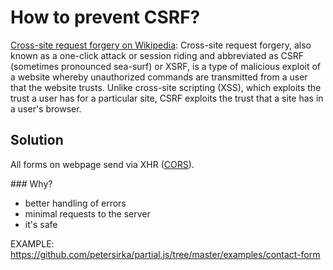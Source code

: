 # How to prevent CSRF?

[Cross-site request forgery on Wikipedia](http://en.wikipedia.org/wiki/Cross-site_request_forgery): Cross-site request forgery, also known as a one-click attack or session riding and abbreviated as CSRF (sometimes pronounced sea-surf) or XSRF, is a type of malicious exploit of a website whereby unauthorized commands are transmitted from a user that the website trusts. Unlike cross-site scripting (XSS), which exploits the trust a user has for a particular site, CSRF exploits the trust that a site has in a user's browser.

## Solution

All forms on webpage send via XHR ([CORS](http://en.wikipedia.org/wiki/Cross-origin_resource_sharing)).

### Why?

- better handling of errors
- minimal requests to the server
- it's safe

EXAMPLE: https://github.com/petersirka/partial.js/tree/master/examples/contact-form